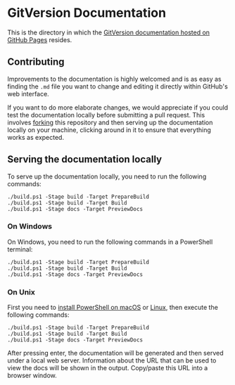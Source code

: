 # GitVersion Documentation

This is the directory in which the [GitVersion documentation hosted on GitHub
Pages][gitversion.net] resides.

## Contributing

Improvements to the documentation is highly welcomed and is as easy
as finding the `.md` file you want to change and editing it directly within
GitHub's web interface.

If you want to do more elaborate changes, we would appreciate if you could test
the documentation locally before submitting a pull request. This involves
[forking][forking] this repository and then serving up the documentation locally
on your machine, clicking around in it to ensure that everything works as
expected.

## Serving the documentation locally

To serve up the documentation locally, you need to run the following
commands:

```shell
./build.ps1 -Stage build -Target PrepareBuild
./build.ps1 -Stage build -Target Build
./build.ps1 -Stage docs -Target PreviewDocs
```

### On Windows

On Windows, you need to run the following commands in a PowerShell
terminal:

```shell
./build.ps1 -Stage build -Target PrepareBuild
./build.ps1 -Stage build -Target Build
./build.ps1 -Stage docs -Target PreviewDocs
```

### On Unix

First you need to [install PowerShell on macOS][ps-mac] or [Linux][ps-linux],
then execute the following commands:

```shell
./build.ps1 -Stage build -Target PrepareBuild
./build.ps1 -Stage build -Target Build
./build.ps1 -Stage docs -Target PreviewDocs
 ```

After pressing enter, the documentation will be generated and then served under
a local web server.  Information about the URL that can be used to view the docs
will be shown in the output.  Copy/paste this URL into a browser window.

[gitversion.net]: https://gitversion.net/
[forking]: https://guides.github.com/activities/forking/
[ps-mac]: https://docs.microsoft.com/en-us/powershell/scripting/install/installing-powershell-core-on-macos?view=powershell-7.1
[ps-linux]: https://docs.microsoft.com/en-us/powershell/scripting/install/installing-powershell-core-on-linux?view=powershell-7.1
